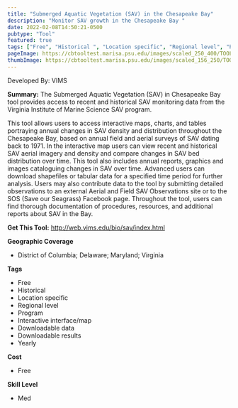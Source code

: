 ```yaml
---
title: "Submerged Aquatic Vegetation (SAV) in the Chesapeake Bay"
description: "Monitor SAV growth in the Chesapeake Bay "
date: 2022-02-08T14:50:21-0500
pubtype: "Tool"
featured: true
tags: ["Free", "Historical ", "Location specific", "Regional level", "Program", "Interactive interface/map", "Downloadable data", "Downloadable results", "Yearly"]
pageImage: https://cbtooltest.marisa.psu.edu/images/scaled_250_400/TOOLID_38.0_ScreenCapture-1.png
thumbImage: https://cbtooltest.marisa.psu.edu/images/scaled_156_250/TOOLID_38.0_ScreenCapture-1.png
---
```

Developed By: VIMS

**Summary:** The Submerged Aquatic Vegetation (SAV) in Chesapeake Bay tool provides access to recent and historical SAV monitoring data from the Virginia Institute of Marine Science SAV program. 

This tool allows users to access interactive maps, charts, and tables portraying annual changes in SAV density and distribution throughout the Chesapeake Bay, based on annual field and aerial surveys of SAV dating back to 1971. In the interactive map users can view recent and historical SAV aerial imagery and density and compare changes in SAV bed distribution over time. This tool also includes annual reports, graphics and images cataloguing changes in SAV over time. Advanced users can download shapefiles or tabular data for a specified time period for further analysis. Users may also contribute data to the tool by submitting detailed observations to an external Aerial and Field SAV Observations site or to the SOS (Save our Seagrass) Facebook page. Throughout the tool, users can find thorough documentation of procedures, resources, and additional reports about SAV in the Bay.

__**Get This Tool:**__ http://web.vims.edu/bio/sav/index.html

__**Geographic Coverage**__
- District of Columbia; Delaware; Maryland; Virginia

__**Tags**__
-  Free
-  Historical 
-  Location specific
-  Regional level
-  Program
-  Interactive interface/map
-  Downloadable data
-  Downloadable results
-  Yearly

__**Cost**__
- Free

__**Skill Level**__
- Med
